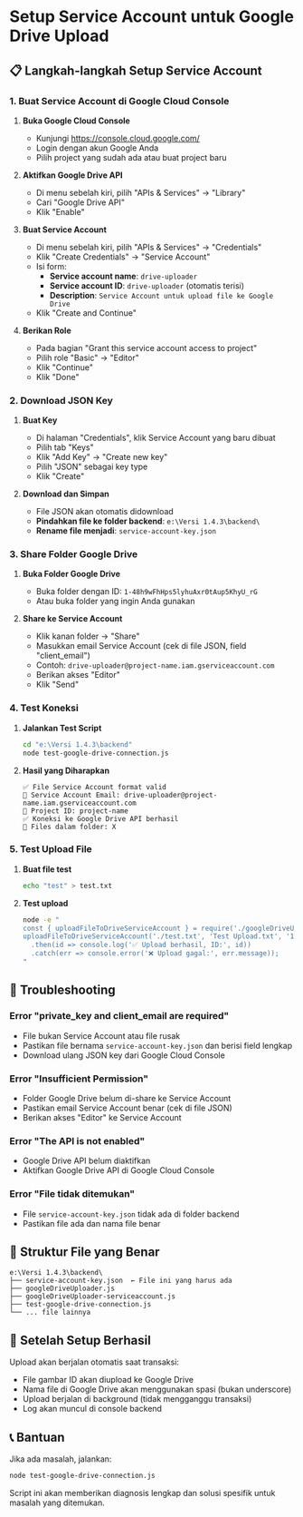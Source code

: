 # Setup Service Account untuk Google Drive Upload

## 📋 Langkah-langkah Setup Service Account

### 1. Buat Service Account di Google Cloud Console

1. **Buka Google Cloud Console**
   - Kunjungi https://console.cloud.google.com/
   - Login dengan akun Google Anda
   - Pilih project yang sudah ada atau buat project baru

2. **Aktifkan Google Drive API**
   - Di menu sebelah kiri, pilih "APIs & Services" → "Library"
   - Cari "Google Drive API"
   - Klik "Enable"

3. **Buat Service Account**
   - Di menu sebelah kiri, pilih "APIs & Services" → "Credentials"
   - Klik "Create Credentials" → "Service Account"
   - Isi form:
     - **Service account name**: `drive-uploader`
     - **Service account ID**: `drive-uploader` (otomatis terisi)
     - **Description**: `Service Account untuk upload file ke Google Drive`
   - Klik "Create and Continue"

4. **Berikan Role**
   - Pada bagian "Grant this service account access to project"
   - Pilih role "Basic" → "Editor"
   - Klik "Continue"
   - Klik "Done"

### 2. Download JSON Key

1. **Buat Key**
   - Di halaman "Credentials", klik Service Account yang baru dibuat
   - Pilih tab "Keys"
   - Klik "Add Key" → "Create new key"
   - Pilih "JSON" sebagai key type
   - Klik "Create"

2. **Download dan Simpan**
   - File JSON akan otomatis didownload
   - **Pindahkan file ke folder backend**: `e:\Versi 1.4.3\backend\`
   - **Rename file menjadi**: `service-account-key.json`

### 3. Share Folder Google Drive

1. **Buka Folder Google Drive**
   - Buka folder dengan ID: `1-48h9wFhHps5lyhuAxr0tAup5KhyU_rG`
   - Atau buka folder yang ingin Anda gunakan

2. **Share ke Service Account**
   - Klik kanan folder → "Share"
   - Masukkan email Service Account (cek di file JSON, field "client_email")
   - Contoh: `drive-uploader@project-name.iam.gserviceaccount.com`
   - Berikan akses "Editor"
   - Klik "Send"

### 4. Test Koneksi

1. **Jalankan Test Script**
   ```bash
   cd "e:\Versi 1.4.3\backend"
   node test-google-drive-connection.js
   ```

2. **Hasil yang Diharapkan**
   ```
   ✅ File Service Account format valid
   📧 Service Account Email: drive-uploader@project-name.iam.gserviceaccount.com
   🔑 Project ID: project-name
   ✅ Koneksi ke Google Drive API berhasil
   📁 Files dalam folder: X
   ```

### 5. Test Upload File

1. **Buat file test**
   ```bash
   echo "test" > test.txt
   ```

2. **Test upload**
   ```bash
   node -e "
   const { uploadFileToDriveServiceAccount } = require('./googleDriveUploader-serviceaccount.js');
   uploadFileToDriveServiceAccount('./test.txt', 'Test Upload.txt', '1-48h9wFhHps5lyhuAxr0tAup5KhyU_rG')
     .then(id => console.log('✅ Upload berhasil, ID:', id))
     .catch(err => console.error('❌ Upload gagal:', err.message));
   "
   ```

## 🔧 Troubleshooting

### Error "private_key and client_email are required"
- File bukan Service Account atau file rusak
- Pastikan file bernama `service-account-key.json` dan berisi field lengkap
- Download ulang JSON key dari Google Cloud Console

### Error "Insufficient Permission"
- Folder Google Drive belum di-share ke Service Account
- Pastikan email Service Account benar (cek di file JSON)
- Berikan akses "Editor" ke Service Account

### Error "The API is not enabled"
- Google Drive API belum diaktifkan
- Aktifkan Google Drive API di Google Cloud Console

### Error "File tidak ditemukan"
- File `service-account-key.json` tidak ada di folder backend
- Pastikan file ada dan nama file benar

## 📁 Struktur File yang Benar

```
e:\Versi 1.4.3\backend\
├── service-account-key.json  ← File ini yang harus ada
├── googleDriveUploader.js
├── googleDriveUploader-serviceaccount.js
├── test-google-drive-connection.js
└── ... file lainnya
```

## 🎯 Setelah Setup Berhasil

Upload akan berjalan otomatis saat transaksi:
- File gambar ID akan diupload ke Google Drive
- Nama file di Google Drive akan menggunakan spasi (bukan underscore)
- Upload berjalan di background (tidak mengganggu transaksi)
- Log akan muncul di console backend

## 📞 Bantuan

Jika ada masalah, jalankan:
```bash
node test-google-drive-connection.js
```

Script ini akan memberikan diagnosis lengkap dan solusi spesifik untuk masalah yang ditemukan.
